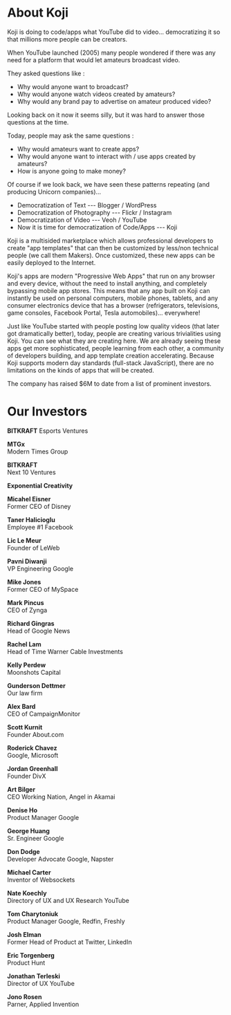 # About Koji
Koji is doing to code/apps what YouTube did to video... democratizing it so that millions more people can be creators.  

When YouTube launched (2005) many people wondered if there was any need for a platform that would let amateurs broadcast video.  

They asked questions like : 

* Why would anyone want to broadcast?  
* Why would anyone watch videos created by amateurs?  
* Why would any brand pay to advertise on amateur produced video? 

Looking back on it now it seems silly, but it was hard to answer those questions at the time. 

Today, people may ask the same questions :  

* Why would amateurs want to create apps?
* Why would anyone want to interact with / use apps created by amateurs?
* How is anyone going to make money?

Of course if we look back, we have seen these patterns repeating (and producing Unicorn companies)...

* Democratization of Text --- Blogger / WordPress 
* Democratization of Photography --- Flickr / Instagram
* Democratization of Video --- Veoh / YouTube
* Now it is time for democratization of Code/Apps --- Koji

Koji is a multisided marketplace which allows professional developers to create "app templates" that can then be customized by less/non technical people (we call them Makers). Once customized, these new apps can be easily deployed to the Internet.  

Koji's apps are modern "Progressive Web Apps" that run on any browser and every device, without the need to install anything, and completely bypassing mobile app stores. This means that any app built on Koji can instantly be used on personal computers, mobile phones, tablets, and any consumer electronics device that has a browser (refrigerators, televisions, game consoles, Facebook Portal, Tesla automobiles)... everywhere!

Just like YouTube started with people posting low quality videos (that later got dramatically better), today, people are creating various trivialities using Koji.  You can see what they are creating here.  We are already seeing these apps get more sophisticated, people learning from each other, a community of developers building, and app template creation accelerating.  Because Koji supports modern day standards (full-stack JavaScript), there are no limitations on the kinds of apps that will be created.

The company has raised $6M to date from a list of prominent investors.

# Our Investors

**BITKRAFT**
Esports Ventures

**MTGx**\
Modern Times Group

**BITKRAFT**\
Next 10 Ventures

**Exponential Creativity**

**Micahel Eisner**\
Former CEO of Disney

**Taner Halicioglu**\
Employee #1 Facebook

**Lic Le Meur**\
Founder of LeWeb

**Pavni Diwanji**\
VP Engineering Google

**Mike Jones**\
Former CEO of MySpace

**Mark Pincus**\
CEO of Zynga

**Richard Gingras**\
Head of Google News

**Rachel Lam**\
Head of Time Warner Cable Investments

**Kelly Perdew**\
Moonshots Capital

**Gunderson Dettmer**\
Our law firm

**Alex Bard**\
CEO of CampaignMonitor

**Scott Kurnit**\
Founder About.com

**Roderick Chavez**\
Google, Microsoft

**Jordan Greenhall**\
Founder DivX

**Art Bilger**\
CEO Working Nation, Angel in Akamai

**Denise Ho**\
Product Manager Google

**George Huang**\
Sr. Engineer Google

**Don Dodge**\
Developer Advocate Google, Napster

**Michael Carter**\
Inventor of Websockets

**Nate Koechly**\
Directory of UX and UX Research YouTube

**Tom Charytoniuk**\
Product Manager Google, Redfin, Freshly

**Josh Elman**\
Former Head of Product at Twitter, LinkedIn

**Eric Torgenberg**\
Product Hunt

**Jonathan Terleski**\
Director of UX YouTube

**Jono Rosen**\
Parner, Applied Invention
